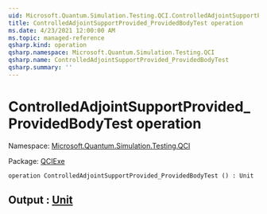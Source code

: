 ```yaml
---
uid: Microsoft.Quantum.Simulation.Testing.QCI.ControlledAdjointSupportProvided_ProvidedBodyTest
title: ControlledAdjointSupportProvided_ProvidedBodyTest operation
ms.date: 4/23/2021 12:00:00 AM
ms.topic: managed-reference
qsharp.kind: operation
qsharp.namespace: Microsoft.Quantum.Simulation.Testing.QCI
qsharp.name: ControlledAdjointSupportProvided_ProvidedBodyTest
qsharp.summary: ''
---
```


# ControlledAdjointSupportProvided_ProvidedBodyTest operation

Namespace: [Microsoft.Quantum.Simulation.Testing.QCI](xref:Microsoft.Quantum.Simulation.Testing.QCI)

Package: [QCIExe](https://nuget.org/packages/QCIExe)




```qsharp
operation ControlledAdjointSupportProvided_ProvidedBodyTest () : Unit
```


## Output : [Unit](xref:microsoft.quantum.qsharp.valueliterals#unit-literal)

